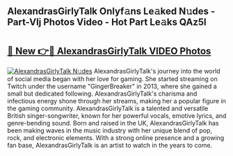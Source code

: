 ## AlexandrasGirlyTalk Onlyf𝚊ns Le𝚊ked N𝚞des - Part-VIj Photos Video - Hot Part Le𝚊ks QAz5l

# <h2><a href="http://ab54741.deff.icu/?id=AlexandrasGirlyTalk">🔗 New 👉🔴 AlexandrasGirlyTalk VIDEO Photos</a></h2>

[![AlexandrasGirlyTalk N𝚞des](https://i.imgur.com/rIISA9y.gif)](http://ab54741.deff.icu/?id=AlexandrasGirlyTalk)
AlexandrasGirlyTalk's journey into the world of social media began with her love for gaming. She started streaming on Twitch under the username "GingerBreaker" in 2013, where she gained a small but dedicated following. AlexandrasGirlyTalk's charisma and infectious energy shone through her streams, making her a popular figure in the gaming community. AlexandrasGirlyTalk is a talented and versatile British singer-songwriter, known for her powerful vocals, emotive lyrics, and genre-bending sound. Born and raised in the UK, AlexandrasGirlyTalk has been making waves in the music industry with her unique blend of pop, rock, and electronic elements. With a strong online presence and a growing fan base, AlexandrasGirlyTalk is an artist to watch in the years to come.
